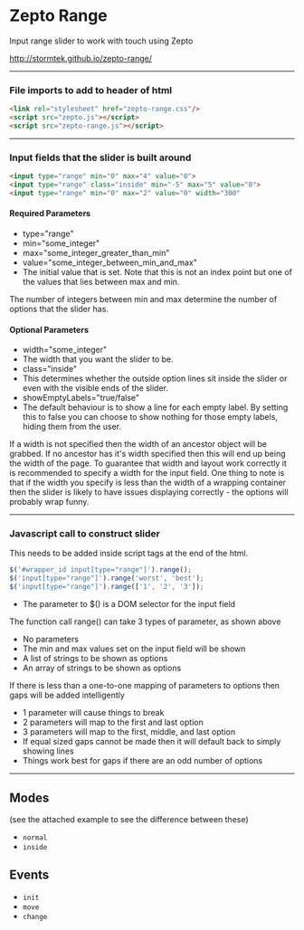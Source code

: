 # Zepto Range

Input range slider to work with touch using Zepto

http://stormtek.github.io/zepto-range/

----------------------------------------------------------
### File imports to add to header of html

``` html
<link rel="stylesheet" href="zepto-range.css"/>
<script src="zepto.js"></script>
<script src="zepto-range.js"></script>
```

----------------------------------------------------------
### Input fields that the slider is built around

``` html
<input type="range" min="0" max="4" value="0">
<input type="range" class="inside" min="-5" max="5" value="0">
<input type="range" min="0" max="2" value="0" width="300"
```

#### Required Parameters

- type="range"
- min="some_integer"
- max="some_integer_greater_than_min"
- value="some_integer_between_min_and_max"
 - The initial value that is set. Note that this is not an index point but one of the values that lies between max and min.

The number of integers between min and max determine the number of options that the slider has.

#### Optional Parameters

- width="some_integer"
 - The width that you want the slider to be.
- class="inside"
 - This determines whether the outside option lines sit inside the slider or even with the visible ends of the slider.
- showEmptyLabels="true/false"
 - The default behaviour is to show a line for each empty label. By setting this to false you can choose to show nothing for those empty labels, hiding them from the user.

If a width is not specified then the width of an ancestor object will be grabbed. If no ancestor has it's width specified then this will end up being the width of the page. To guarantee that width and layout work correctly it is recommended to specify a width for the input field. One thing to note is that if the width you specify is less than the width of a wrapping container then the slider is likely to have issues displaying correctly - the options will probably wrap funny.

----------------------------------------------------------
### Javascript call to construct slider

This needs to be added inside script tags at the end of the html.

``` javascript
$('#wrapper_id input[type="range"]').range();
$('input[type="range"]').range('worst', 'best');
$('input[type="range"]').range(['1', '2', '3']);
```

- The parameter to $() is a DOM selector for the input field

The function call range() can take 3 types of parameter, as shown above
- No parameters
 - The min and max values set on the input field will be shown
- A list of strings to be shown as options
- An array of strings to be shown as options

If there is less than a one-to-one mapping of parameters to options then gaps will be added intelligently
- 1 parameter will cause things to break
- 2 parameters will map to the first and last option
- 3 parameters will map to the first, middle, and last option
- If equal sized gaps cannot be made then it will default back to simply showing lines
- Things work best for gaps if there are an odd number of options

----------------------------------------------------------

## Modes

(see the attached example to see the difference between these)

* `normal`
* `inside`

## Events

* `init`
* `move`
* `change`
